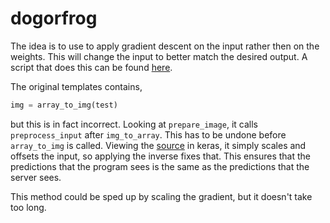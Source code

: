 # dogorfrog
The idea is to use to apply gradient descent on the input rather then on the weights. This will change the input to better match the desired output. A script that does this can be found [here](https://github.com/cppio/picoCTF-2018-Writeups/blob/master/dogorfrog.py).

The original templates contains,
```python
img = array_to_img(test)
```
but this is in fact incorrect. Looking at `prepare_image`, it calls `preprocess_input` after `img_to_array`. This has to be undone before `array_to_img` is called. Viewing the [source](https://github.com/keras-team/keras-applications/blob/master/keras_applications/imagenet_utils.py#L45) in keras, it simply scales and offsets the input, so applying the inverse fixes that. This ensures that the predictions that the program sees is the same as the predictions that the server sees.

This method could be sped up by scaling the gradient, but it doesn't take too long.
